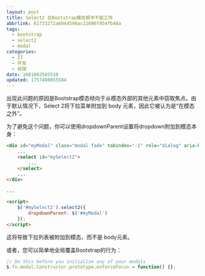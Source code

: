 ```yaml
---
layout: post
title: Select2 在Bootstrap模态框中不能工作
abbrlink: 61733272a6044590ac11606f954fb48a
tags:
  - bootstrap
  - select2
  - modal
categories:
  - IT
  - 开发
  - 前端
date: 1681802545538
updated: 1757408055584
---
```


出现此问题的原因是Bootstrap模态倾向于从模态外部的其他元素中窃取焦点。由于默认情况下，Select 2将下拉菜单附加到 body 元素，因此它被认为是“在模态之外”。

为了避免这个问题，你可以使用dropdownParent设置将dropdown附加到模态本身：

```html
<div id="myModal" class="modal fade" tabindex="-1" role="dialog" aria-hidden="true">
    ...
    <select id="mySelect2">
        ...
    </select>
    ...
</div>

...

<script>
    $('#mySelect2').select2({
        dropdownParent: $('#myModal')
    });
</script>
```

这将导致下拉列表被附加到模态，而不是 body元素。

或者，您可以简单地全局覆盖Bootstrap的行为：

```js
// Do this before you initialize any of your modals
$.fn.modal.Constructor.prototype.enforceFocus = function() {};
```
